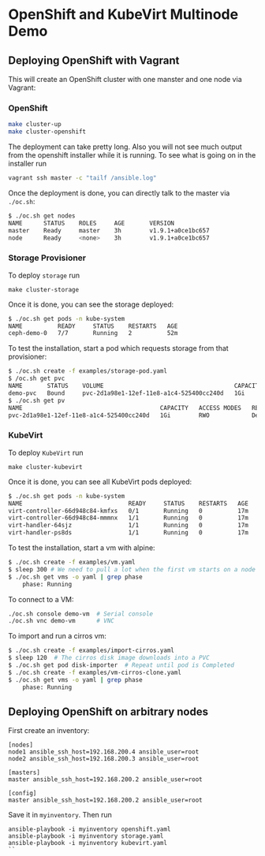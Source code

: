 # OpenShift and KubeVirt Multinode Demo

## Deploying OpenShift with Vagrant

This will create an OpenShift cluster with one manster and one node via
Vagrant:

### OpenShift

```bash
make cluster-up
make cluster-openshift
```

The deployment can take pretty long. Also you will not see much output from the
openshift installer while it is running. To see what is going on in the installer run

```bash
vagrant ssh master -c "tailf /ansible.log"
```

Once the deployment is done, you can directly talk to the master via `./oc.sh`:

```bash
$ ./oc.sh get nodes
NAME      STATUS    ROLES     AGE       VERSION
master    Ready     master    3h        v1.9.1+a0ce1bc657
node      Ready     <none>    3h        v1.9.1+a0ce1bc657
```

### Storage Provisioner

To deploy `storage` run

```
make cluster-storage
```

Once it is done, you can see the storage deployed:

```bash
$ ./oc.sh get pods -n kube-system
NAME          READY     STATUS    RESTARTS   AGE
ceph-demo-0   7/7       Running   2          52m
```

To test the installation, start a pod which requests storage from that
provisioner:

```bash
$ ./oc.sh create -f examples/storage-pod.yaml
$ /oc.sh get pvc
NAME       STATUS    VOLUME                                     CAPACITY   ACCESS MODES   STORAGECLASS        AGE
demo-pvc   Bound     pvc-2d1a98e1-12ef-11e8-a1c4-525400cc240d   1Gi        RWO            standalone-cinder   24m
$ ./oc.sh get pv
NAME                                       CAPACITY   ACCESS MODES   RECLAIM POLICY   STATUS    CLAIM              STORAGECLASS        REASON    AGE
pvc-2d1a98e1-12ef-11e8-a1c4-525400cc240d   1Gi        RWO            Delete           Bound     default/demo-pvc   standalone-cinder             24m
```

### KubeVirt

To deploy `KubeVirt` run

```
make cluster-kubevirt
```

Once it is done, you can see all KubeVirt pods deployed:

```bash
$ ./oc.sh get pods -n kube-system
NAME                              READY     STATUS    RESTARTS   AGE
virt-controller-66d948c84-kmfxs   0/1       Running   0          17m
virt-controller-66d948c84-mmmnx   1/1       Running   0          17m
virt-handler-64sjz                1/1       Running   0          17m
virt-handler-ps8ds                1/1       Running   0          17m
```

To test the installation, start a vm with alpine:

```bash
$ ./oc.sh create -f examples/vm.yaml
$ sleep 300 # We need to pull a lot when the first vm starts on a node
$ ./oc.sh get vms -o yaml | grep phase
    phase: Running
```

To connect to a VM:

```bash
./oc.sh console demo-vm  # Serial console
./oc.sh vnc demo-vm      # VNC
```

To import and run a cirros vm:

```bash
$ ./oc.sh create -f examples/import-cirros.yaml
$ sleep 120  # The cirros disk image downloads into a PVC
$ ./oc.sh get pod disk-importer  # Repeat until pod is Completed
$ ./oc.sh create -f examples/vm-cirros-clone.yaml
$ ./oc.sh get vms -o yaml | grep phase
    phase: Running
```

## Deploying OpenShift on arbitrary nodes

First create an inventory:

```
[nodes]
node1 ansible_ssh_host=192.168.200.4 ansible_user=root
node2 ansible_ssh_host=192.168.200.3 ansible_user=root

[masters]
master ansible_ssh_host=192.168.200.2 ansible_user=root

[config]
master ansible_ssh_host=192.168.200.2 ansible_user=root
```

Save it in `myinventory`. Then run

```bask
ansible-playbook -i myinventory openshift.yaml
ansible-playbook -i myinventory storage.yaml
ansible-playbook -i myinventory kubevirt.yaml
``
